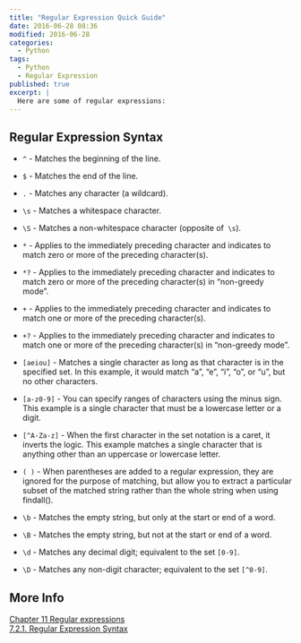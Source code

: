 ```yaml
---
title: "Regular Expression Quick Guide"
date: 2016-06-28 08:36
modified: 2016-06-28
categories:
  - Python
tags:
  - Python
  - Regular Expression
published: true
excerpt: |
  Here are some of regular expressions: 
---
```


## Regular Expression Syntax

* `^` - Matches the beginning of the line.

* `$` - Matches the end of the line.

* `.` - Matches any character (a wildcard).

* `\s` - Matches a whitespace character.

* `\S` - Matches a non-whitespace character (opposite of` \s`).

* `*` - Applies to the immediately preceding character and indicates to match zero or more of the preceding character(s).

* `*?` - Applies to the immediately preceding character and indicates to match zero or more of the preceding character(s) in “non-greedy mode”.

* `+` - Applies to the immediately preceding character and indicates to match one or more of the preceding character(s).

* `+?` - Applies to the immediately preceding character and indicates to match one or more of the preceding character(s) in “non-greedy mode”.

* `[aeiou]` - Matches a single character as long as that character is in the specified set. In this example, it would match “a”, “e”, “i”, “o”, or “u”, but no other characters.

* `[a-z0-9]` - You can specify ranges of characters using the minus sign. This example is a single character that must be a lowercase letter or a digit.

* `[^A-Za-z]` - When the first character in the set notation is a caret, it inverts the logic. This example matches a single character that is anything other than an uppercase or lowercase letter.

* `( )` - When parentheses are added to a regular expression, they are ignored for the purpose of matching, but allow you to extract a particular subset of the matched string rather than the whole string when using findall().

* `\b` - Matches the empty string, but only at the start or end of a word.

* `\B` - Matches the empty string, but not at the start or end of a word.

* `\d` - Matches any decimal digit; equivalent to the set `[0-9]`.

* `\D` - Matches any non-digit character; equivalent to the set `[^0-9]`.

## More Info

[Chapter 11  Regular expressions](http://www.pythonlearn.com/html-270/book012.html)  
[7.2.1. Regular Expression Syntax](https://docs.python.org/2/library/re.html)  

